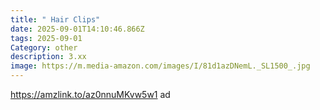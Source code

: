 ```yaml
---
title: " Hair Clips"
date: 2025-09-01T14:10:46.866Z
tags: 2025-09-01
Category: other
description: 3.xx
image: https://m.media-amazon.com/images/I/81d1azDNemL._SL1500_.jpg
---
```

https://amzlink.to/az0nnuMKvw5w1 ad